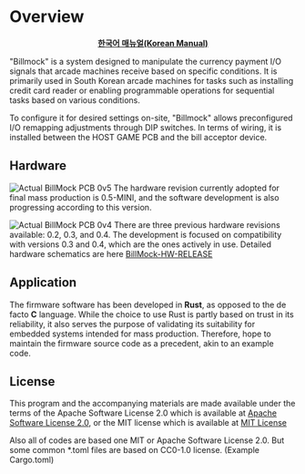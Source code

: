 <!--
SPDX-FileCopyrightText: © 2023 Jinwoo Park (pmnxis@gmail.com)

SPDX-License-Identifier: MIT OR Apache-2.0
-->

# Overview

<div><center><a style="font-weight:bold" href="https://billmock.gpark.biz">한국어 매뉴얼(Korean Manual)</a></center></div>

"Billmock" is a system designed to manipulate the currency payment I/O signals that arcade machines receive based on specific conditions. It is primarily used in South Korean arcade machines for tasks such as installing credit card reader or enabling programmable operations for sequential tasks based on various conditions.

To configure it for desired settings on-site, "Billmock" allows preconfigured I/O remapping adjustments through DIP switches. In terms of wiring, it is installed between the HOST GAME PCB and the bill acceptor device.

## Hardware
![Actual BillMock PCB 0v5](https://billmock.gpark.biz/images/BillMockPCB_0v5_mini.jpg)
The hardware revision currently adopted for final mass production is 0.5-MINI, and the software development is also progressing according to this version.

![Actual BillMock PCB 0v4](https://billmock.gpark.biz/images/BillMockPCB_0v4.jpg)
There are three previous hardware revisions available: 0.2, 0.3, and 0.4. The development is focused on compatibility with versions 0.3 and 0.4, which are the ones actively in use. Detailed hardware schematics are here
[BillMock-HW-RELEASE](https://github.com/pmnxis/BillMock-HW-RELEASE)

## Application
The firmware software has been developed in **Rust**, as opposed to the de facto **C** language. While the choice to use Rust is partly based on trust in its reliability, it also serves the purpose of validating its suitability for embedded systems intended for mass production. Therefore, hope to maintain the firmware source code as a precedent, akin to an example code.

## License

This program and the accompanying materials are made available under the terms of the Apache Software License 2.0 which is available at [Apache Software License 2.0](https://www.apache.org/licenses/LICENSE-2.0), or the MIT license which is available at [MIT License](https://opensource.org/licenses/MIT)

Also all of codes are based one MIT or Apache Software License 2.0. But some common *.toml files are based on CC0-1.0 license. (Example Cargo.toml)


